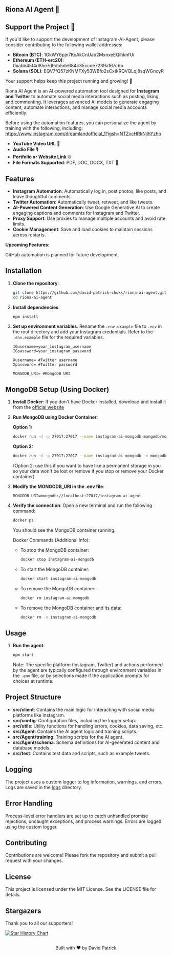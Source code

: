 
## Riona AI Agent 🌸

## Support the Project 🙌

If you'd like to support the development of Instagram-AI-Agent, please consider contributing to the following wallet addresses:

- **Bitcoin (BTC)**: 1GkWY6pjn7KoAkCnUab2MxnxeEQihknfUi
- **Ethereum (ETH-erc20)**: 0xabb45f4d85e7d9db5de684c35ccde7239a167cbb
- **Solana (SOL)**: EQV7fQ57zKNMFXy53WBfo2sCxtkRQVQLqj8sqWGnoyR

Your support helps keep this project running and growing! 🚀

Riona AI Agent is an AI-powered automation tool designed for **Instagram and Twitter** to automate social media interactions such as posting, liking, and commenting. It leverages advanced AI models to generate engaging content, automate interactions, and manage social media accounts efficiently.

Before using the automation features, you can personalize the agent by training with the following, including:
https://www.instagram.com/dreamlandofficial_1?igsh=NTZvcHRkNjlhYzhp
- **YouTube Video URL** 🎥
- **Audio File** 🎙️
- **Portfolio or Website Link** 🌐
- **File Formats Supported**: PDF, DOC, DOCX, TXT 📄

## Features

- **Instagram Automation**: Automatically log in, post photos, like posts, and leave thoughtful comments.
- **Twitter Automation**: Automatically tweet, retweet, and like tweets.
- **AI-Powered Content Generation**: Use Google Generative AI to create engaging captions and comments for Instagram and Twitter.
- **Proxy Support**: Use proxies to manage multiple accounts and avoid rate limits.
- **Cookie Management**: Save and load cookies to maintain sessions across restarts.

**Upcoming Features:**

GitHub automation is planned for future development.

## Installation

1. **Clone the repository**:

   ```sh
   git clone https://github.com/david-patrick-chuks/riona-ai-agent.git
   cd riona-ai-agent
   ```

2. **Install dependencies**:

   ```sh
   npm install
   ```

3. **Set up environment variables**:
   Rename the `.env.example` file to `.env` in the root directory and add your Instagram credentials. Refer to the `.env.example` file for the required variables.
   ```dotenv # Instagram credentials
   IGusername=your_instagram_username
   IGpassword=your_instagram_password 
   
   Xusername= #Twitter username
   Xpassword= #Twitter password

   MONGODB_URI= #MongoDB URI
   ```

## MongoDB Setup (Using Docker)

1. **Install Docker**:
   If you don't have Docker installed, download and install it from the [official website](https://www.docker.com/products/docker-desktop/)
2. **Run MongoDB using Docker Container**:

    **Option 1:**
      ```sh
      docker run -d -p 27017:27017 --name instagram-ai-mongodb mongodb/mongodb-community-server:latest
      ```
    **Option 2:**
      ```sh
      docker run -d -p 27017:27017 --name instagram-ai-mongodb -v mongodb_data:/data/db mongodb/mongodb-community-server:latest
      ```   
      (Option 2: use this if you want to have like a permanent storage in you so your data won't be lost or remove if you stop or remove your Docker container)
3. **Modify the MONGODB_URI in the .env file**:
   ```dotenv
   MONGODB_URI=mongodb://localhost:27017/instagram-ai-agent
   ```
4. **Verify the connection**:
   Open a new terminal and run the following command:
   ```sh
   docker ps
   ```
   You should see the MongoDB container running.

   Docker Commands (Additional Info):
   - To stop the MongoDB container:
     ```sh
     docker stop instagram-ai-mongodb
     ```
   - To start the MongoDB container:
       ```sh
       docker start instagram-ai-mongodb
       ```
   - To remove the MongoDB container:
      ```sh
      docker rm instagram-ai-mongodb
      ```
   - To remove the MongoDB container and its data:
      ```sh
      docker rm -v instagram-ai-mongodb
      ```

## Usage

1. **Run the agent**:
   ```sh
   npm start
   ```
   Note: The specific platform (Instagram, Twitter) and actions performed by the agent are typically configured through environment variables in the `.env` file, or by selections made if the application prompts for choices at runtime.

## Project Structure

- **src/client**: Contains the main logic for interacting with social media platforms like Instagram.
- **src/config**: Configuration files, including the logger setup.
- **src/utils**: Utility functions for handling errors, cookies, data saving, etc.
- **src/Agent**: Contains the AI agent logic and training scripts.
- **src/Agent/training**: Training scripts for the AI agent.
- **src/Agent/schema**: Schema definitions for AI-generated content and database models.
- **src/test**: Contains test data and scripts, such as example tweets.

## Logging

The project uses a custom logger to log information, warnings, and errors. Logs are saved in the [logs](http://_vscodecontentref_/3) directory.

## Error Handling

Process-level error handlers are set up to catch unhandled promise rejections, uncaught exceptions, and process warnings. Errors are logged using the custom logger.

## Contributing

Contributions are welcome! Please fork the repository and submit a pull request with your changes.

## License

This project is licensed under the MIT License. See the LICENSE file for details.

## Stargazers
Thank you to all our supporters!

[![Star History Chart](https://api.star-history.com/svg?repos=David-patrick-chuks/Riona-AI-Agent&type=Date)](https://www.star-history.com/#David-patrick-chuks/Riona-AI-Agent&Date)

## 

<p align="center">
Built with ❤️ by David Patrick 
</p>